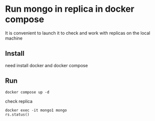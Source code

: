 # Run mongo in replica in docker compose

It is convenient to launch it to check and work with replicas on the local machine

## Install

need install docker and docker compose

## Run

```
docker compose up -d
```

check replica

```
docker exec -it mongo1 mongo
rs.status()
```
